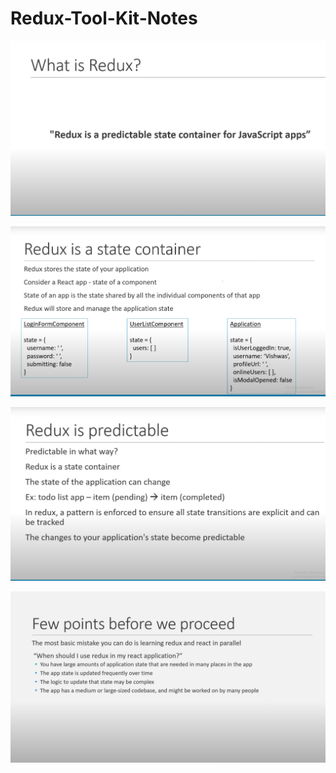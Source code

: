 # Redux-Tool-Kit-Notes

![What is Redux](./Redux%203.png)

![Redux Definition](./Redux%20Definition.png)

![Redux is predictable](./Redux%202.png)

![Redux is predictable](./when%20should%20we%20use%20redux.png)
